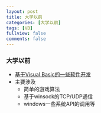 ```yaml
---
layout: post
title: 大学以前
categories: [大学以前]
tags: [VB]
fullview: false
comments: false
---
```


### 大学以前

* [基于Visual Basic的一些软件开发](https://github.com/whutddk/myVB)
* 主要涉及
    - 简单的游戏算法
    - 基于winsock的TCP/UDP通信
    - windows一些系统API的调用等
